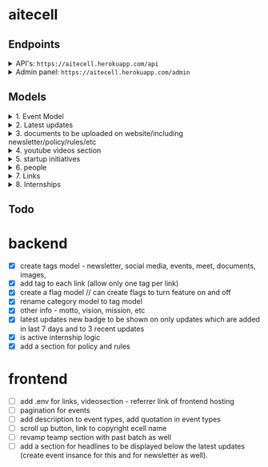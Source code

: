 # aitecell

## Endpoints

<details>
    <summary>API's: <code>https://aitecell.herokuapp.com/api</code></summary>
    "api": "https://aitecell.herokuapp.com/api/",
    "eventtypes": "https://aitecell.herokuapp.com/api/eventtypes/?format=json",
    "events": "https://aitecell.herokuapp.com/api/events/?format=json",
    "events/upcoming_events": "http://127.0.0.1:8000/api/events/upcoming_events/?format=json",
    "events/live_events": "http://127.0.0.1:8000/api/events/live_events/?format=json",
    "events/past_events": "http://127.0.0.1:8000/api/events/past_events/?format=json",
    "latestupdates": "https://aitecell.herokuapp.com/api/latestupdates/?format=json",
    "documents": "https://aitecell.herokuapp.com/api/documents/?format=json",
    "videos": "https://aitecell.herokuapp.com/api/videos/?format=json",
    "startups": "https://aitecell.herokuapp.com/api/startups/?format=json",
    "categories": "https://aitecell.herokuapp.com/api/categories/?format=json",
    "people": "https://aitecell.herokuapp.com/api/people/?format=json",
    "people/ecell_team": "http://127.0.0.1:8000/api/people/ecell_team/?format=json",
    "people/ecell_team_alumni": "http://127.0.0.1:8000/api/people/ecell_team_alumni/?format=json",
    "people/alumni_entrepreneur": "http://127.0.0.1:8000/api/people/alumni_entrepreneur/?format=json",
    "links": "https://aitecell.herokuapp.com/api/links/?format=json",
    "internships": "https://aitecell.herokuapp.com/api/internships/?format=json",
    "internships/is_active": "http://127.0.0.1:8000/api/internships/is_active//?format=json",
    "collaboration": "https://aitecell.herokuapp.com/api/collaboration/?format=json",
</details>


<details>
<summary>Admin panel: <code>https://aitecell.herokuapp.com/admin</code></summary>
    
    username: admin
    password: admin
    
</details>


## Models

<details>
<summary>1. Event Model</summary>
    
    1. title  
    2. description  
    3. datetime_from  
    4. datetime_to  
    5. image_url  
    6. meet_url
    7. type of event (event/visit/session)
    7. others field
    8. multiple files attachment
    9. comments/questions related to the event
</details>

<details>
<summary>2. Latest updates</summary>
    
    1. update heading  
    2. datetime_from  
    3. datetime_to  
    4. imp_post url  
    
    is_active()
</details>

<details>
<summary>3. documents to be uploaded on website/including newsletter/policy/rules/etc</summary>
    
    1. doc's heading
    2. doc's url
    3. doc's description
    4. doc's image
</details>

<details>
<summary>4. youtube videos section</summary>
    
    1. video's heading
    2. video's url
    3. video's description
</details>


<details>
<summary>5. startup initiatives</summary>
    
    1. startup's heading
    2. startup's url
    3. startup's description
    4. startup's image
</details>

<details>
<summary>6. people</summary>
    
    1. Name
    2. Designation
    3. Image
    4. Description
    5. Social links (linkedin / instagram / flexible to add more)
    6. Category (alumni entrepreneur/industrial mentor/faculty mentor/team member/advisors/)
</details>

<details>
<summary>7. Links</summary>
    
    1. heading
    2. url
    3. description
    4. logo url
</details>

<details>
<summary>8. Internships</summary>
    
    1. heading
    2. company url
    3. description/body)
    4. Poster/image
    5. apply link
    6. deadline
</details>




## Todo
# backend
- [x] create tags model - newsletter, social media, events, meet, documents, images, 
- [x] add tag to each link (allow only one tag per link)
- [X] create a flag model // can create flags to turn feature on and off
- [X] rename category model to tag model
- [X] other info - motto, vision, mission, etc
- [X] latest updates new badge to be shown on only updates which are added in last 7 days and to 3 recent updates
- [X] is active internship logic
- [X] add a section for policy and rules

# frontend
- [ ] add .env for links, videosection - referrer link of frontend hosting
- [ ] pagination for events
- [ ] add descriiption to event types, add quotation in event types
- [ ] scroll up button, link to copyright ecell name
- [ ] revamp teamp section with past batch as well
- [ ] add a section for headlines to be displayed below the latest updates (create event insance for this and for newsletter as well).